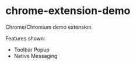 # chrome-extension-demo
Chrome/Chromium demo extension.

Features shown:
* Toolbar Popup
* Native Messaging
